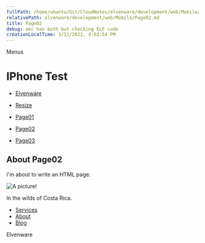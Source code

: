 ```yaml
---
fullPath: /home/ubuntu/Git/CloudNotes/elvenware/development/web/Mobile/Page02.md
relativePath: elvenware/development/web/Mobile/Page02.md
title: Page02
debug: aec has both but checking ELF code
creationLocalTime: 3/11/2022, 4:02:54 PM
---
```


<!-- toc -->
<!-- tocstop -->

Menus

IPhone Test
===========

-   [Elvenware](../index.html)
-   [Resize](#)

-   [Page01](Page02.html)
-   [Page02](Page02.html)
-   [Page03](Page03.html)

About Page02
------------

I'm about to write an HTML page.

![A picture!](../../../Art/photos/CostaRica/images/temp01/IMG_0929s.png)

In the wilds of Costa Rica.

-   [Services](services.html)
-   [About](about.html)
-   [Blog](blog.html)

Elvenware
